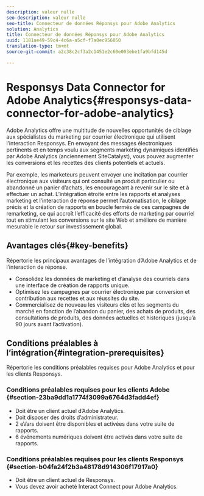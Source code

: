 ```yaml
---
description: valeur nulle
seo-description: valeur nulle
seo-title: Connecteur de données Réponsys pour Adobe Analytics
solution: Analytics
title: Connecteur de données Réponsys pour Adobe Analytics
uuid: 1181ae49-59c4-4c6a-a5cf-f7a0ec956850
translation-type: tm+mt
source-git-commit: a2c38c2cf3a2c1451e2c60e003ebe1fa9bfd145d

---
```



# Responsys Data Connector for Adobe Analytics{#responsys-data-connector-for-adobe-analytics}

Adobe Analytics offre une multitude de nouvelles opportunités de ciblage aux spécialistes du marketing par courrier électronique qui utilisent l’interaction Responsys. En envoyant des messages électroniques pertinents et en temps voulu aux segments marketing dynamiques identifiés par Adobe Analytics (anciennement SiteCatalyst), vous pouvez augmenter les conversions et les recettes des clients potentiels et actuels.

Par exemple, les marketeurs peuvent envoyer une incitation par courrier électronique aux visiteurs qui ont consulté un produit particulier ou abandonné un panier d’achats, les encourageant à revenir sur le site et à effectuer un achat. L’intégration étroite entre les rapports et analyses marketing et l’interaction de réponse permet l’automatisation, le ciblage précis et la création de rapports en boucle fermés de ces campagnes de remarketing, ce qui accroît l’efficacité des efforts de marketing par courriel tout en stimulant les conversions sur le site Web et améliore de manière mesurable le retour sur investissement global.

## Avantages clés{#key-benefits}

Répertorie les principaux avantages de l’intégration d’Adobe Analytics et de l’interaction de réponse.

* Consolidez les données de marketing et d’analyse des courriels dans une interface de création de rapports unique.
* Optimisez les campagnes par courrier électronique par conversion et contribution aux recettes et aux réussites du site.
* Commercialisez de nouveau les visiteurs clés et les segments du marché en fonction de l’abandon du panier, des achats de produits, des consultations de produits, des données actuelles et historiques (jusqu’à 90 jours avant l’activation).

## Conditions préalables à l’intégration{#integration-prerequisites}

Répertorie les conditions préalables requises pour Adobe Analytics et pour les clients Responsys.

### Conditions préalables requises pour les clients Adobe {#section-23ba9dd1a1774f3099a6764d3fadd4ef}

* Doit être un client actuel d’Adobe Analytics.
* Doit disposer des droits d’administrateur.
* 2 eVars doivent être disponibles et activées dans votre suite de rapports.
* 6 événements numériques doivent être activés dans votre suite de rapports.

### Conditions préalables requises pour les clients Responsys {#section-b04fa24f2b3a48178d914306f17917a0}

* Doit être un client actuel de Responsys.
* Vous devez avoir acheté Interact Connect pour Adobe Analytics.
